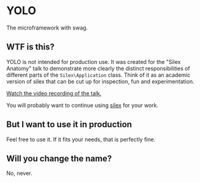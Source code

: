 # YOLO

The microframework with swag.

## WTF is this?

YOLO is not intended for production use. It was created for the "Silex
Anatomy" talk to demonstrate more clearly the distinct responsibilities of
different parts of the `Silex\Application` class. Think of it as an academic
version of silex that can be cut up for inspection, fun and experimentation.

[Watch the video recording of the talk.](https://vimeo.com/51201498)

You will probably want to continue using
[silex](https://github.com/fabpot/Silex) for your work.

## But I want to use it in production

Feel free to use it. If it fits your needs, that is perfectly fine.

## Will you change the name?

No, never.
